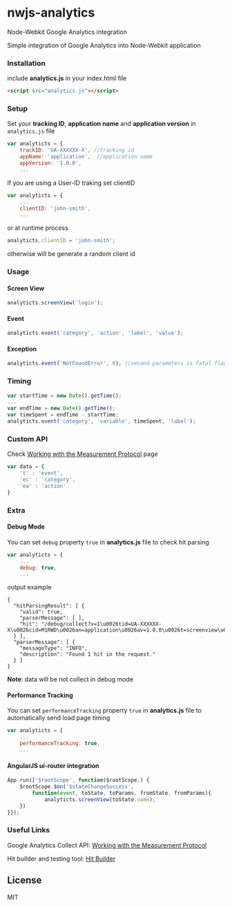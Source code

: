 # nwjs-analytics
Node-Webkit Google Analytics integration

Simple integration of Google Analytics into  Node-Webkit application

### Installation

include **analytics.js** in your index.html file

```html
<script src="analytics.js"></script>
```

### Setup

Set your **tracking ID**, **application name** and **application version** in ```analytics.js``` file

```javascript
var analyticts = {
    trackID: 'UA-XXXXXX-X', //tracking id
    appName: 'application',  //application name
    appVersion: '1.0.0',
    ...
```

If you are using a User-ID traking set clientID
```javascript
var analyticts = {
    ...
    clientID: 'john-smith',
    ...
```
or at runtime process
```javascript
analyticts.clientID = 'john-smith';
```
otherwise will be generate a random client id

### Usage

#### Screen View

```javascript
analyticts.screenView('login');
```
#### Event

```javascript
analyticts.event('category', 'action', 'label', 'value');
```
#### Exception

```javascript
analyticts.event('NotFoundError', 0); //second parameters is fatal flag
```

### Timing

```javascript
var startTime = new Date().getTime();
...
var endTime = new Date().getTime();
var timeSpent = endTime - startTime;
analyticts.event('category', 'variable', timeSpent, 'label');
```

### Custom API

Check [Working with the Measurement Protocol](https://developers.google.com/analytics/devguides/collection/protocol/v1/devguide) page
```javascript
var data = {
    't' : 'event',
	'ec' : 'category',
	'ea' : 'action'
}
```

### Extra

#### Debug Mode
You can set ```debug``` property ```true``` in **analytics.js** file to check hit parsing
```javascript
var analyticts = {
    ...
	debug: true,   
	...
```
output example
```
{
  "hitParsingResult": [ {
    "valid": true,
    "parserMessage": [ ],
    "hit": "/debug/collect?v=1\u0026tid=UA-XXXXXX-X\u0026cid=M1RWD\u0026an=application\u0026av=1.0.0\u0026t=screenview\u0026cd=login"
  } ],
  "parserMessage": [ {
    "messageType": "INFO",
    "description": "Found 1 hit in the request."
  } ]
}
```
**Note**: data will be not collect in debug mode

#### Performance Tracking

You can set ```performanceTracking``` property ```true``` in **analytics.js** file to automatically send load page timing
```javascript
var analyticts = {
    ...
	performanceTracking: true,   
	...
```

#### AngularJS ui-router integration
```javascript
App.run(['$rootScope', function($rootScope,) {
    $rootScope.$on('$stateChangeSuccess', 
        function(event, toState, toParams, fromState, fromParams){
            analyticts.screenView(toState.name);
    })
}]);
```

### Useful Links

Google Analytics Collect API:
[Working with the Measurement Protocol](https://developers.google.com/analytics/devguides/collection/protocol/v1/devguide)

Hit builder and testing tool:
[Hit Builder](https://ga-dev-tools.appspot.com/hit-builder/)


License
----

MIT

